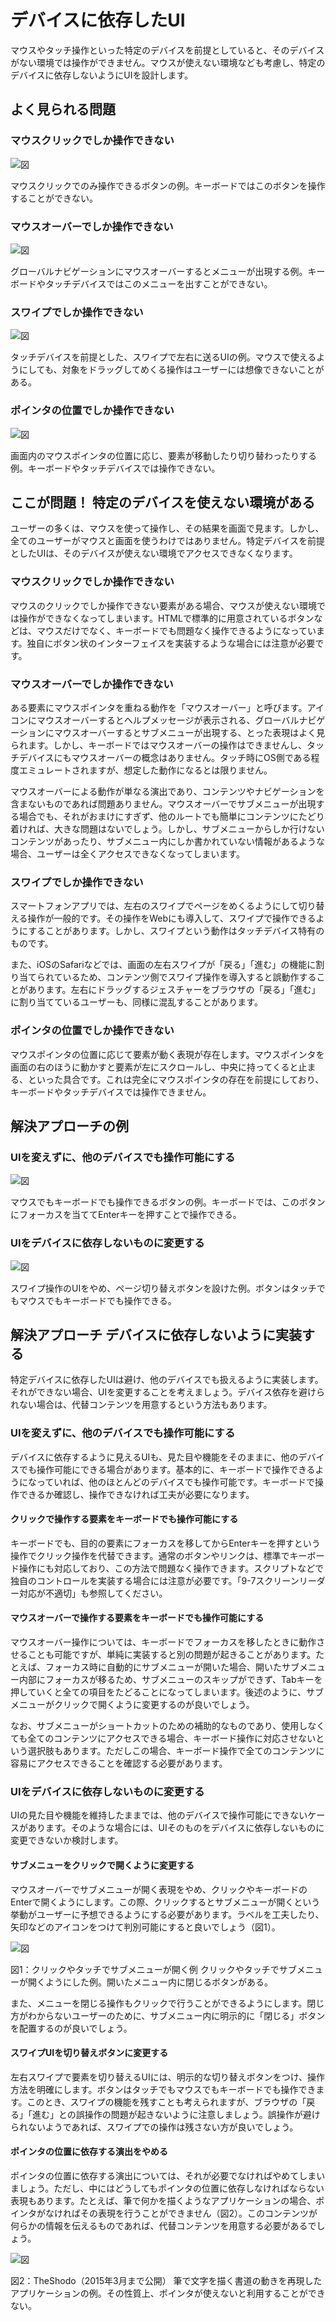 # デバイスに依存したUI
マウスやタッチ操作といった特定のデバイスを前提としていると、そのデバイスがない環境では操作ができません。マウスが使えない環境なども考慮し、特定のデバイスに依存しないようにUIを設計します。


## よく見られる問題

### マウスクリックでしか操作できない

![図](../img/5-1-ng01.png)

マウスクリックでのみ操作できるボタンの例。キーボードではこのボタンを操作することができない。

### マウスオーバーでしか操作できない

![図](../img/5-1-ng02.png)

グローバルナビゲーションにマウスオーバーするとメニューが出現する例。キーボードやタッチデバイスではこのメニューを出すことができない。

### スワイプでしか操作できない

![図](../img/5-1-ng03.png)

タッチデバイスを前提とした、スワイプで左右に送るUIの例。マウスで使えるようにしても、対象をドラッグしてめくる操作はユーザーには想像できないことがある。

### ポインタの位置でしか操作できない

![図](../img/5-1-ng04.png)

画面内のマウスポインタの位置に応じ、要素が移動したり切り替わったりする例。キーボードやタッチデバイスでは操作できない。


## ここが問題！ 特定のデバイスを使えない環境がある
ユーザーの多くは、マウスを使って操作し、その結果を画面で見ます。しかし、全てのユーザーがマウスと画面を使うわけではありません。特定デバイスを前提としたUIは、そのデバイスが使えない環境でアクセスできなくなります。


### マウスクリックでしか操作できない
マウスのクリックでしか操作できない要素がある場合、マウスが使えない環境では操作ができなくなってしまいます。HTMLで標準的に用意されているボタンなどは、マウスだけでなく、キーボードでも問題なく操作できるようになっています。独自にボタン状のインターフェイスを実装するような場合には注意が必要です。


### マウスオーバーでしか操作できない
ある要素にマウスポインタを重ねる動作を「マウスオーバー」と呼びます。アイコンにマウスオーバーするとヘルプメッセージが表示される、グローバルナビゲーションにマウスオーバーするとサブメニューが出現する、とった表現はよく見られます。しかし、キーボードではマウスオーバーの操作はできませんし、タッチデバイスにもマウスオーバーの概念はありません。タッチ時にOS側である程度エミュレートされますが、想定した動作になるとは限りません。

マウスオーバーによる動作が単なる演出であり、コンテンツやナビゲーションを含まないものであれば問題ありません。マウスオーバーでサブメニューが出現する場合でも、それがおまけにすぎず、他のルートでも簡単にコンテンツにたどり着ければ、大きな問題はないでしょう。しかし、サブメニューからしか行けないコンテンツがあったり、サブメニュー内にしか書かれていない情報があるような場合、ユーザーは全くアクセスできなくなってしまいます。


### スワイプでしか操作できない
スマートフォンアプリでは、左右のスワイプでページをめくるようにして切り替える操作が一般的です。その操作をWebにも導入して、スワイプで操作できるようにすることがあります。しかし、スワイプという動作はタッチデバイス特有のものです。

また、iOSのSafariなどでは、画面の左右スワイプが「戻る」「進む」の機能に割り当てられているため、コンテンツ側でスワイプ操作を導入すると誤動作することがあります。左右にドラッグするジェスチャーをブラウザの「戻る」「進む」に割り当てているユーザーも、同様に混乱することがあります。


### ポインタの位置でしか操作できない
マウスポインタの位置に応じて要素が動く表現が存在します。マウスポインタを画面の右のほうに動かすと要素が左にスクロールし、中央に持ってくると止まる、といった具合です。これは完全にマウスポインタの存在を前提にしており、キーボードやタッチデバイスでは操作できません。



## 解決アプローチの例

### UIを変えずに、他のデバイスでも操作可能にする

![図](../img/5-1-ok01.png)

マウスでもキーボードでも操作できるボタンの例。キーボードでは、このボタンにフォーカスを当ててEnterキーを押すことで操作できる。

### UIをデバイスに依存しないものに変更する

![図](../img/5-1-ok02.png)

スワイプ操作のUIをやめ、ページ切り替えボタンを設けた例。ボタンはタッチでもマウスでもキーボードでも操作できる。


## 解決アプローチ デバイスに依存しないように実装する
特定デバイスに依存したUIは避け、他のデバイスでも扱えるように実装します。それができない場合、UIを変更することを考えましょう。デバイス依存を避けられない場合は、代替コンテンツを用意するという方法もあります。


### UIを変えずに、他のデバイスでも操作可能にする
デバイスに依存するように見えるUIも、見た目や機能をそのままに、他のデバイスでも操作可能にできる場合があります。基本的に、キーボードで操作できるようになっていれば、他のほとんどのデバイスでも操作可能です。キーボードで操作できるか確認し、操作できなければ工夫が必要になります。

#### クリックで操作する要素をキーボードでも操作可能にする
キーボードでも、目的の要素にフォーカスを移してからEnterキーを押すという操作でクリック操作を代替できます。通常のボタンやリンクは、標準でキーボード操作にも対応しており、この方法で問題なく操作できます。スクリプトなどで独自のコントロールを実装する場合には注意が必要です。「9-7スクリーンリーダー対応が不適切」も参照してください。

#### マウスオーバーで操作する要素をキーボードでも操作可能にする
マウスオーバー操作については、キーボードでフォーカスを移したときに動作させることも可能ですが、単純に実装すると別の問題が起きることがあります。たとえば、フォーカス時に自動的にサブメニューが開いた場合、開いたサブメニュー内部にフォーカスが移るため、サブメニューのスキップができず、Tabキーを押していくと全ての項目をたどることになってしまいます。後述のように、サブメニューがクリックで開くように変更するのが良いでしょう。

なお、サブメニューがショートカットのための補助的なものであり、使用しなくても全てのコンテンツにアクセスできる場合、キーボード操作に対応させないという選択肢もあります。ただしこの場合、キーボード操作で全てのコンテンツに容易にアクセスできることを確認する必要があります。


### UIをデバイスに依存しないものに変更する
UIの見た目や機能を維持したままでは、他のデバイスで操作可能にできないケースがあります。そのような場合には、UIそのものをデバイスに依存しないものに変更できないか検討します。

#### サブメニューをクリックで開くように変更する
マウスオーバーでサブメニューが開く表現をやめ、クリックやキーボードのEnterで開くようにします。この際、クリックするとサブメニューが開くという挙動がユーザーに予想できるようにする必要があります。ラベルを工夫したり、矢印などのアイコンをつけて判別可能にすると良いでしょう（図1）。

![図](../img/5-1-fig01.png)

図1：クリックやタッチでサブメニューが開く例
クリックやタッチでサブメニューが開くようにした例。開いたメニュー内に閉じるボタンがある。


また、メニューを閉じる操作もクリックで行うことができるようにします。閉じ方がわからないユーザーのために、サブメニュー内に明示的に「閉じる」ボタンを配置するのが良いでしょう。

#### スワイプUIを切り替えボタンに変更する
左右スワイプで要素を切り替えるUIには、明示的な切り替えボタンをつけ、操作方法を明確にします。ボタンはタッチでもマウスでもキーボードでも操作できます。このとき、スワイプの機能を残すことも考えられますが、ブラウザの「戻る」「進む」との誤操作の問題が起きないように注意しましょう。誤操作が避けられないようであれば、スワイプでの操作は残さない方が良いでしょう。

#### ポインタの位置に依存する演出をやめる
ポインタの位置に依存する演出については、それが必要でなければやめてしまいましょう。ただし、中にはどうしてもポインタの位置に依存しなければならない表現もあります。たとえば、筆で何かを描くようなアプリケーションの場合、ポインタがなければその表現を行うことができません（図2）。このコンテンツが何らかの情報を伝えるものであれば、代替コンテンツを用意する必要があるでしょう。

![図](../img/5-1-fig02.png)

図2：TheShodo（2015年3月まで公開）
筆で文字を描く書道の動きを再現したアプリケーションの例。その性質上、ポインタが使えないと利用することができない。
